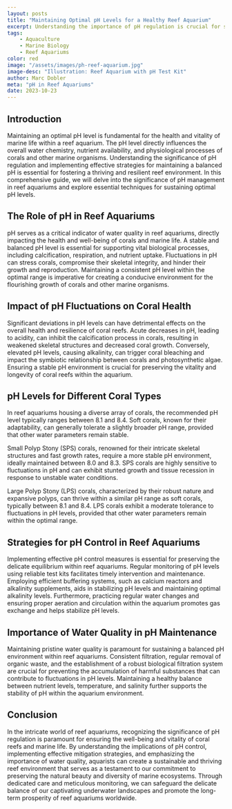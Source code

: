 ```yaml
---
layout: posts
title: "Maintaining Optimal pH Levels for a Healthy Reef Aquarium"
excerpt: Understanding the importance of pH regulation is crucial for sustaining a vibrant and thriving reef aquarium environment. Explore the significance of pH levels and effective strategies for maintaining a balanced pH in this comprehensive guide.
tags: 
    - Aquaculture
    - Marine Biology
    - Reef Aquariums
color: red
image: "/assets/images/ph-reef-aquarium.jpg"
image-desc: "Illustration: Reef Aquarium with pH Test Kit"
author: Marc Dobler
meta: "pH in Reef Aquariums"
date: 2023-10-23
---
```


## Introduction

Maintaining an optimal pH level is fundamental for the health and vitality of marine life within a reef aquarium. The pH level directly influences the overall water chemistry, nutrient availability, and physiological processes of corals and other marine organisms. Understanding the significance of pH regulation and implementing effective strategies for maintaining a balanced pH is essential for fostering a thriving and resilient reef environment. In this comprehensive guide, we will delve into the significance of pH management in reef aquariums and explore essential techniques for sustaining optimal pH levels.

## The Role of pH in Reef Aquariums

pH serves as a critical indicator of water quality in reef aquariums, directly impacting the health and well-being of corals and marine life. A stable and balanced pH level is essential for supporting vital biological processes, including calcification, respiration, and nutrient uptake. Fluctuations in pH can stress corals, compromise their skeletal integrity, and hinder their growth and reproduction. Maintaining a consistent pH level within the optimal range is imperative for creating a conducive environment for the flourishing growth of corals and other marine organisms.

## Impact of pH Fluctuations on Coral Health

Significant deviations in pH levels can have detrimental effects on the overall health and resilience of coral reefs. Acute decreases in pH, leading to acidity, can inhibit the calcification process in corals, resulting in weakened skeletal structures and decreased coral growth. Conversely, elevated pH levels, causing alkalinity, can trigger coral bleaching and impact the symbiotic relationship between corals and photosynthetic algae. Ensuring a stable pH environment is crucial for preserving the vitality and longevity of coral reefs within the aquarium.

## pH Levels for Different Coral Types

In reef aquariums housing a diverse array of corals, the recommended pH level typically ranges between 8.1 and 8.4. Soft corals, known for their adaptability, can generally tolerate a slightly broader pH range, provided that other water parameters remain stable.

Small Polyp Stony (SPS) corals, renowned for their intricate skeletal structures and fast growth rates, require a more stable pH environment, ideally maintained between 8.0 and 8.3. SPS corals are highly sensitive to fluctuations in pH and can exhibit stunted growth and tissue recession in response to unstable water conditions.

Large Polyp Stony (LPS) corals, characterized by their robust nature and expansive polyps, can thrive within a similar pH range as soft corals, typically between 8.1 and 8.4. LPS corals exhibit a moderate tolerance to fluctuations in pH levels, provided that other water parameters remain within the optimal range.

## Strategies for pH Control in Reef Aquariums

Implementing effective pH control measures is essential for preserving the delicate equilibrium within reef aquariums. Regular monitoring of pH levels using reliable test kits facilitates timely intervention and maintenance. Employing efficient buffering systems, such as calcium reactors and alkalinity supplements, aids in stabilizing pH levels and maintaining optimal alkalinity levels. Furthermore, practicing regular water changes and ensuring proper aeration and circulation within the aquarium promotes gas exchange and helps stabilize pH levels.

## Importance of Water Quality in pH Maintenance

Maintaining pristine water quality is paramount for sustaining a balanced pH environment within reef aquariums. Consistent filtration, regular removal of organic waste, and the establishment of a robust biological filtration system are crucial for preventing the accumulation of harmful substances that can contribute to fluctuations in pH levels. Maintaining a healthy balance between nutrient levels, temperature, and salinity further supports the stability of pH within the aquarium environment.

## Conclusion

In the intricate world of reef aquariums, recognizing the significance of pH regulation is paramount for ensuring the well-being and vitality of coral reefs and marine life. By understanding the implications of pH control, implementing effective mitigation strategies, and emphasizing the importance of water quality, aquarists can create a sustainable and thriving reef environment that serves as a testament to our commitment to preserving the natural beauty and diversity of marine ecosystems. Through dedicated care and meticulous monitoring, we can safeguard the delicate balance of our captivating underwater landscapes and promote the long-term prosperity of reef aquariums worldwide.
